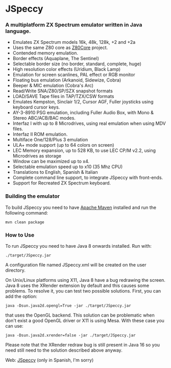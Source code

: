 # JSpeccy

### A multiplatform ZX Spectrum emulator written in Java language.

* Emulates ZX Spectrum models 16k, 48k, 128k, +2 and +2a
* Uses the same Z80 core as [Z80Core](http://github.com/jsanchezv/Z80Core) project.
* Contended memory emulation.
* Border effects (Aquaplane, The Sentinel)
* Selectable border size (no border, standard, complete, huge)
* High resolution color effects (Uridium, Black Lamp)
* Emulation for screen scanlines, PAL effect or RGB monitor
* Floating bus emulation (Arkanoid, Sidewize, Cobra)
* Beeper & MIC emulation (Cobra's Arc)
* Read/Write SNA/Z80/SP/SZX snapshot formats
* LOAD/SAVE Tape files in TAP/TZX/CSW formats
* Emulates Kempston, Sinclair 1/2, Cursor AGF, Fuller joysticks using keyboard cursor keys.
* AY-3-8910 PSG emulation, including Fuller Audio Box, with Mono & Stereo ABC/ACB/BAC modes.
* Interfaz I with up to 8 Microdrives, using real emulation when using MDV files.
* Interfaz II ROM emulation.
* Multiface One/128/Plus 3 emulation
* ULA+ mode support (up to 64 colors on screen)
* LEC Memory expansion, up to 528 KB, to use LEC CP/M v2.2, using Microdrives as storage
* Window can be maximized up to x4.
* Selectable emulation speed up to x10 (35 Mhz CPU)
* Translations to English, Spanish & Italian
* Complete command line support, to integrate JSpeccy with front-ends.
* Support for Recreated ZX Spectrum keyboard.

### Building the emulator

To build JSpeccy you need to have [Apache Maven](https://maven.apache.org) installed and run the following command:

    mvn clean package

### How to Use

To run JSpeccy you need to have Java 8 onwards installed. Run with:

    ./target/JSpeccy.jar

A configuration file named JSpeccy.xml will be created on the user directory.

On Unix/Linux platforms using X11, Java 8 have a bug redrawing the screen. Java 8 uses the XRender extension by default and this causes some problems. To resolve it, you can test two possible solutions. First, you can add the option:

    java -Dsun.java2d.opengl=True -jar ./target/JSpeccy.jar

that uses the OpenGL backend. This solution can be problematic when don't exist a good OpenGL driver or X11 is using Mesa. With these case you can use:

    java -Dsun.java2d.xrender=false -jar ./target/JSpeccy.jar

Please note that the XRender redraw bug is still present in Java 16 so you need still need to the solution described above anyway.

Web: [JSpeccy](http://jspeccy.speccy.org) (only in Spanish, I'm sorry)
